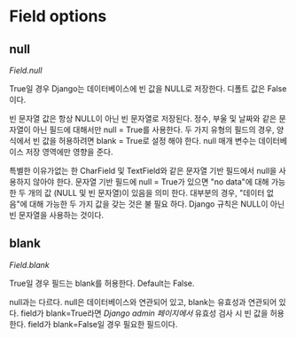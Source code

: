 # Field options

## null

*Field.null*

True일 경우 Django는 데이터베이스에 빈 값을 NULL로 저장한다. 디폴트 값은 False이다.

빈 문자열 값은 항상 NULL이 아닌 빈 문자열로 저장된다.  정수, 부울 및 날짜와 같은 문자열이 아닌 필드에 대해서만 null = True를 사용한다.  두 가지 유형의 필드의 경우, 양식에서 빈 값을 허용하려면 blank = True로 설정 해야 한다. null 매개 변수는 데이터베이스 저장 영역에만 영향을 준다.

특별한 이유가없는 한 CharField 및 TextField와 같은 문자열 기반 필드에서 null을 사용하지 않아야 한다.  문자열 기반 필드에 null = True가 있으면 "no data"에 대해 가능한 두 개의 값 (NULL 및 빈 문자열)이 있음을 의미 한다. 대부분의 경우, "데이터 없음"에 대해 가능한 두 가지 값을 갖는 것은 불 필요 하다. Django 규칙은 NULL이 아닌 빈 문자열을 사용하는 것이다.


## blank

*Field.blank*

True일 경우 필드는 blank를 허용한다. Default는 False. 

null과는 다르다. null은 데이터베이스와 연관되어 있고, blank는 유효성과 연관되어 있다.
field가 blank=True라면 *Django admin 페이지에서* 유효성 검사 시 빈 값을 허용한다. field가 blank=False일 경우 필요한 필드이다.
